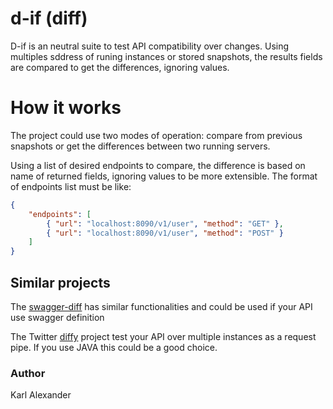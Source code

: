 # d-if (diff)

D-if is an neutral suite to test API compatibility over changes. Using multiples sddress of runing instances or stored snapshots, the results fields are compared to get the differences, ignoring values.

# How it works

The project could use two modes of operation: compare from previous snapshots or get the differences between two running servers.

Using a list of desired endpoints to compare, the difference is based on name of returned fields, ignoring values to be more extensible. The format of endpoints list must be like:

```JSON
{
    "endpoints": [
        { "url": "localhost:8090/v1/user", "method": "GET" },
        { "url": "localhost:8090/v1/user", "method": "POST" }
    ]
}
```

## Similar projects

The [swagger-diff](https://github.com/zallek/swagger-diff) has similar functionalities and could be used if your API use swagger definition

The Twitter [diffy](https://github.com/twitter/diffy) project test your API over multiple instances as a request pipe. If you use JAVA this could be a good choice.

### Author
Karl Alexander
